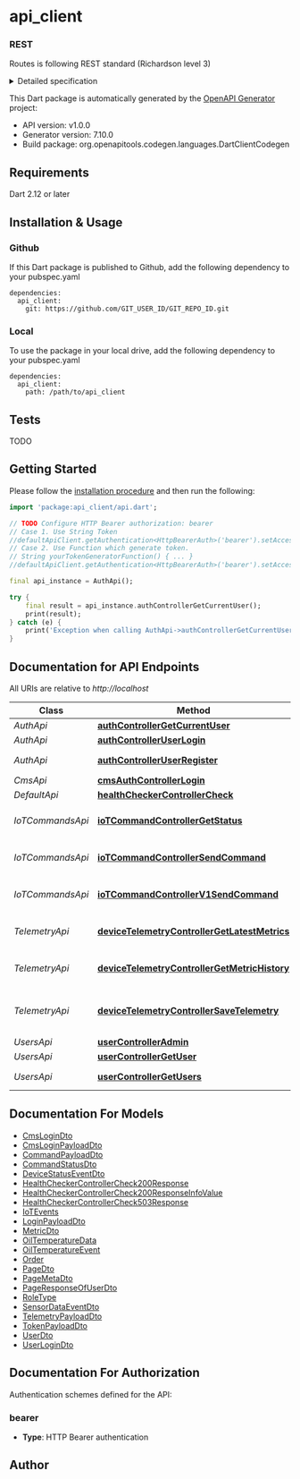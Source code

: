 # api_client
### REST

Routes is following REST standard (Richardson level 3)

<details><summary>Detailed specification</summary>
<p>

**List:**
  - `GET /<resources>/`
    - Get the list of **<resources>** as admin
  - `GET /user/<user_id>/<resources>/`
    - Get the list of **<resources>** for a given **<user_id>**
    - Output a **403** if logged user is not **<user_id>**

**Detail:**
  - `GET /<resources>/<resource_id>`
    - Get the detail for **<resources>** of id **<resource_id>**
    - Output a **404** if not found
  - `GET /user/<user_id>/<resources>/<resource_id>`
    - Get the list of **<resources>** for a given **user_id**
    - Output a **404** if not found
    - Output a **403** if:
      - Logged user is not **<user_id>**
      - The **<user_id>** have no access to **<resource_id>**

**Creation / Edition / Replacement / Suppression:**
  - `<METHOD>` is:
    - **POST** for creation
    - **PATCH** for update (one or more fields)
    - **PUT** for replacement (all fields, not used)
    - **DELETE** for suppression (all fields, not used)
  - `<METHOD> /<resources>/<resource_id>`
    - Create **<resources>** with id **<resource_id>** as admin
    - Output a **400** if **<resource_id>** conflicts with existing **<resources>**
  - `<METHOD> /user/<user_id>/<resources>/<resource_id>`
    - Create **<resources>** with id **<resource_id>** as a given **user_id**
    - Output a **409** if **<resource_id>** conflicts with existing **<resources>**
    - Output a **403** if:
      - Logged user is not **<user_id>**
      - The **<user_id>** have no access to **<resource_id>**
</p>
</details>

This Dart package is automatically generated by the [OpenAPI Generator](https://openapi-generator.tech) project:

- API version: v1.0.0
- Generator version: 7.10.0
- Build package: org.openapitools.codegen.languages.DartClientCodegen

## Requirements

Dart 2.12 or later

## Installation & Usage

### Github
If this Dart package is published to Github, add the following dependency to your pubspec.yaml
```
dependencies:
  api_client:
    git: https://github.com/GIT_USER_ID/GIT_REPO_ID.git
```

### Local
To use the package in your local drive, add the following dependency to your pubspec.yaml
```
dependencies:
  api_client:
    path: /path/to/api_client
```

## Tests

TODO

## Getting Started

Please follow the [installation procedure](#installation--usage) and then run the following:

```dart
import 'package:api_client/api.dart';

// TODO Configure HTTP Bearer authorization: bearer
// Case 1. Use String Token
//defaultApiClient.getAuthentication<HttpBearerAuth>('bearer').setAccessToken('YOUR_ACCESS_TOKEN');
// Case 2. Use Function which generate token.
// String yourTokenGeneratorFunction() { ... }
//defaultApiClient.getAuthentication<HttpBearerAuth>('bearer').setAccessToken(yourTokenGeneratorFunction);

final api_instance = AuthApi();

try {
    final result = api_instance.authControllerGetCurrentUser();
    print(result);
} catch (e) {
    print('Exception when calling AuthApi->authControllerGetCurrentUser: $e\n');
}

```

## Documentation for API Endpoints

All URIs are relative to *http://localhost*

Class | Method | HTTP request | Description
------------ | ------------- | ------------- | -------------
*AuthApi* | [**authControllerGetCurrentUser**](doc//AuthApi.md#authcontrollergetcurrentuser) | **GET** /v1/auth/me | 
*AuthApi* | [**authControllerUserLogin**](doc//AuthApi.md#authcontrolleruserlogin) | **POST** /auth/login | 
*AuthApi* | [**authControllerUserRegister**](doc//AuthApi.md#authcontrolleruserregister) | **POST** /auth/register | Register new user
*CmsApi* | [**cmsAuthControllerLogin**](doc//CmsApi.md#cmsauthcontrollerlogin) | **POST** /cms-auth/login | 
*DefaultApi* | [**healthCheckerControllerCheck**](doc//DefaultApi.md#healthcheckercontrollercheck) | **GET** /health | 
*IoTCommandsApi* | [**ioTCommandControllerGetStatus**](doc//IoTCommandsApi.md#iotcommandcontrollergetstatus) | **GET** /iot/commands/{commandId}/status | Get status of command
*IoTCommandsApi* | [**ioTCommandControllerSendCommand**](doc//IoTCommandsApi.md#iotcommandcontrollersendcommand) | **POST** /iot/commands/{deviceId} | Send command to device
*IoTCommandsApi* | [**ioTCommandControllerV1SendCommand**](doc//IoTCommandsApi.md#iotcommandcontrollerv1sendcommand) | **POST** /v1/iot/commands/{deviceId} | Send command to device
*TelemetryApi* | [**deviceTelemetryControllerGetLatestMetrics**](doc//TelemetryApi.md#devicetelemetrycontrollergetlatestmetrics) | **GET** /telemetry/{deviceId}/latest | Get latest metrics for device
*TelemetryApi* | [**deviceTelemetryControllerGetMetricHistory**](doc//TelemetryApi.md#devicetelemetrycontrollergetmetrichistory) | **GET** /telemetry/{deviceId}/history/{metricName} | Get metric history for device
*TelemetryApi* | [**deviceTelemetryControllerSaveTelemetry**](doc//TelemetryApi.md#devicetelemetrycontrollersavetelemetry) | **POST** /telemetry | Save device telemetry data
*UsersApi* | [**userControllerAdmin**](doc//UsersApi.md#usercontrolleradmin) | **GET** /users/admin | 
*UsersApi* | [**userControllerGetUser**](doc//UsersApi.md#usercontrollergetuser) | **GET** /users/{id} | 
*UsersApi* | [**userControllerGetUsers**](doc//UsersApi.md#usercontrollergetusers) | **GET** /users | Get users list


## Documentation For Models

 - [CmsLoginDto](doc//CmsLoginDto.md)
 - [CmsLoginPayloadDto](doc//CmsLoginPayloadDto.md)
 - [CommandPayloadDto](doc//CommandPayloadDto.md)
 - [CommandStatusDto](doc//CommandStatusDto.md)
 - [DeviceStatusEventDto](doc//DeviceStatusEventDto.md)
 - [HealthCheckerControllerCheck200Response](doc//HealthCheckerControllerCheck200Response.md)
 - [HealthCheckerControllerCheck200ResponseInfoValue](doc//HealthCheckerControllerCheck200ResponseInfoValue.md)
 - [HealthCheckerControllerCheck503Response](doc//HealthCheckerControllerCheck503Response.md)
 - [IoTEvents](doc//IoTEvents.md)
 - [LoginPayloadDto](doc//LoginPayloadDto.md)
 - [MetricDto](doc//MetricDto.md)
 - [OilTemperatureData](doc//OilTemperatureData.md)
 - [OilTemperatureEvent](doc//OilTemperatureEvent.md)
 - [Order](doc//Order.md)
 - [PageDto](doc//PageDto.md)
 - [PageMetaDto](doc//PageMetaDto.md)
 - [PageResponseOfUserDto](doc//PageResponseOfUserDto.md)
 - [RoleType](doc//RoleType.md)
 - [SensorDataEventDto](doc//SensorDataEventDto.md)
 - [TelemetryPayloadDto](doc//TelemetryPayloadDto.md)
 - [TokenPayloadDto](doc//TokenPayloadDto.md)
 - [UserDto](doc//UserDto.md)
 - [UserLoginDto](doc//UserLoginDto.md)


## Documentation For Authorization


Authentication schemes defined for the API:
### bearer

- **Type**: HTTP Bearer authentication


## Author



